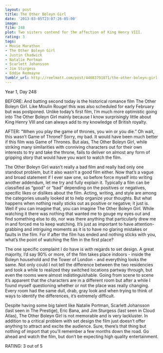 ```yaml
---
layout: post
title: The Other Boleyn Girl
date: '2013-03-05T23:07:26-05:00'
image: 
film: 248
plot: Two sisters contend for the affection of King Henry VIII.
rating: 3
tags:
- Movie Marathon
- The Other Boleyn Girl
- Justin Chadwick
- Natalie Portman
- Scarlett Johansson
- Jim Sturgess
- Eddie Redmayne
tumblr_url: http://reelmatt.com/post/44683791071/the-other-boleyn-girl
---
```


Year 1, Day 248

BEFORE: And batting second today is the historical romance film The Other Boleyn Girl. Like Moulin Rouge! this was also scheduled for early February but was postponed. Unlike today’s first film, I’m much more optimistic going into The Other Boleyn Girl mainly because I know surprisingly little about King Henry VIII and can always add to my knowledge of British royalty.

AFTER: “When you play the game of thrones, you win or you die.” Oh wait, this wasn’t Game of Throne? Sorry, my bad. It would have been much better if this film was Game of Thrones. But alas, The Other Boleyn Girl, while striking many similarities with conniving characters out for their own interests to try and take the throne, fails to deliver on almost any form of gripping story that would have you want to watch the film.

The Other Boleyn Girl wasn’t really a bad film and really had only one standout problem, but it also wasn’t a good film either. Now that’s a vague and broad statement if I ever saw one, so before force myself into writing another addendum, let me try and fully explain it. Typically a film can be classified as “good” or “bad” depending on the positives or negatives, specific likes or dislikes about the film. Acting, writing, and style are among the categories usually looked at to help organize your thoughts. But what happens when nothing really sticks out as positive or negative; it just is. Well if you can imagine that, you can imagine The Other Boleyn Girl. While watching it there was nothing that wanted me to gouge my eyes out and find something else to do, nor was there anything that particularly drew me in and forced me to keep watching. It’s just as important to have attention-grabbing and intriguing moments as it is to have no glaring mistakes or faults in the film. For if after the film has ended and nothing sticks with you, what’s the point of watching the film in the first place?

The one specific complaint I do have is with regards to set design. A great majority, I’d say 90% or more, of the film takes place indoors - inside the Boleyn household and the Tower of London - and everything looks the same. Not only could I not tell the difference between the two residencies and took a while to realized they switched locations partway through, but even the rooms were almost indistinguishable. Going from scene to scene it’s apparent that the characters are in a different room but after a while I found myself questioning whether or not the place was really changing. Every room had the same dull, drab, gray look and when trying to think of ways to identify the differences, it’s extremely difficult.

Despite having some big talent like Natalie Portman, Scarlett Johansson (last seen in The Prestige), Eric Bana, and Jim Sturgess (last seen in Cloud Atlas), The Other Boleyn Girl is not memorable and is very lackluster. In addition to a critical problem with set design the film just doesn’t offer anything to attract and excite the audience. Sure, there’s that thing but nothing of import that you’ll remember a few months down the road. Go ahead and watch the film, but don’t be expecting high quality entertainment.

RATING: 3 out of 5

